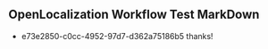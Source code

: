 ## OpenLocalization Workflow Test MarkDown
* e73e2850-c0cc-4952-97d7-d362a75186b5 thanks!

<!--HONumber=Jul16_HO2-->


